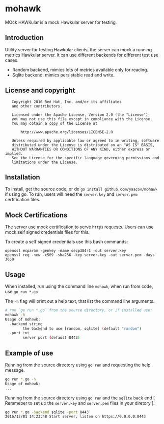 # mohawk

MOck HAWKular is a mock Hawkular server for testing.

## Introduction

Utility server for testing Hawkular clients, the server can mock
a running metrics Hawkular server. It can use different backends for different test use cases.

  - Random backend, mimics lots of metrics available only for reading.
  - Sqlite backend, mimics persistable read and write.


## License and copyright

```
   Copyright 2016 Red Hat, Inc. and/or its affiliates
   and other contributors.

   Licensed under the Apache License, Version 2.0 (the "License");
   you may not use this file except in compliance with the License.
   You may obtain a copy of the License at

       http://www.apache.org/licenses/LICENSE-2.0

   Unless required by applicable law or agreed to in writing, software
   distributed under the License is distributed on an "AS IS" BASIS,
   WITHOUT WARRANTIES OR CONDITIONS OF ANY KIND, either express or implied.
   See the License for the specific language governing permissions and
   limitations under the License.
```

## Installation

To install, get the source code, or do ``go install github.com/yaacov/mohawk`` if using go.
To run, users will need the ``server.key`` and ``server.pem`` certification files.

## Mock Certifications

The server use mock certification to serve ``https`` requests. Users can use mock 
self signed credentials files for this. 

To create a self signed credentials use this bash commands:
```
openssl ecparam -genkey -name secp384r1 -out server.key
openssl req -new -x509 -sha256 -key server.key -out server.pem -days 3650
```

## Usage

When installed, run using the command line ``mohawk``, when run from code, use ``go run *.go``
 
The `-h` flag will print out a help text, that list the command line arguments.

```bash
# run `go run *.go` from the source directory, or if installed use:
mohawk -h
Usage of mohawk:
  -backend string
    	the backend to use [random, sqlite] (default "random")
  -port int
    	server port (default 8443)
```

## Example of use

Running from the source directory using ``go run`` and requesting the help message.

```bash
go run *.go -h
Usage of mohawk:
...
```

Running from the source directory using ``go run`` and the ``sqlite`` back end
[ Remmeber to set up the ``server.key`` and ``server.pem`` files in your diretory ].

```bash
go run *.go -backend sqlite -port 8443
2016/12/01 14:23:48 Start server, listen on https://0.0.0.0:8443
```
